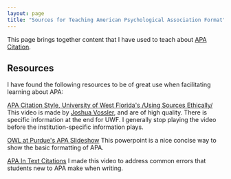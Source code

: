 ```yaml
---
layout: page
title: "Sources for Teaching American Psychological Association Format"
---
```

This page brings together content that I have used to teach about [APA Citation](https://owl.purdue.edu/owl/research_and_citation/apa_style/apa_style_introduction.html). 

Resources
---
I have found the following resources to be of great use when facilitating learning about APA:

[APA Citation Style, University of West Florida's /Using Sources Ethically/](https://uwf.edu/library/research_help/using-sources-ethically/)
   This video is made by [Joshua Vossler](http://joshuavossler.com/), and are of high quality. There is specific information at the end for UWF. I generally stop playing the video before the institution-specific information plays.

[OWL at Purdue's APA Slideshow](https://owl.purdue.edu/owl/research_and_citation/apa_style/apa_formatting_and_style_guide/apa_powerpoint_slide_presentation.html)
   This powerpoint is a nice concise way to show the basic formatting of APA.

[APA In Text Citations](https://www.youtube.com/watch?v=A7Efaqn6gGE)
   I made this video to address common errors that students new to APA make when writing. 